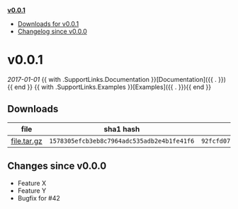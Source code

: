 __[v0.0.1](#v001)__
  - [Downloads for v0.0.1](#downloads-for-v001)
  - [Changelog since v0.0.0](#changelog-since-v000)
  
  
# v0.0.1
_2017-01-01_
{{ with .SupportLinks.Documentation }}[Documentation]({{ . }}){{ end }}
{{ with .SupportLinks.Examples }}[Examples]({{ . }}){{ end }}

## Downloads

file | sha1 hash | md5 hash
--- | --------- | --------
[file.tar.gz](https://example.com/release/v0.0.1/file.tar.gz) | `1578305efcb3eb8c7964adc535adb2e4b1fe41f6` | `92fcfd07d75ae94bfca36ded722ae7b626091fe4f7e76f6fcbf9f46a2fe3aab6`

## Changes since v0.0.0
  - Feature X
  - Feature Y
  - Bugfix for #42
